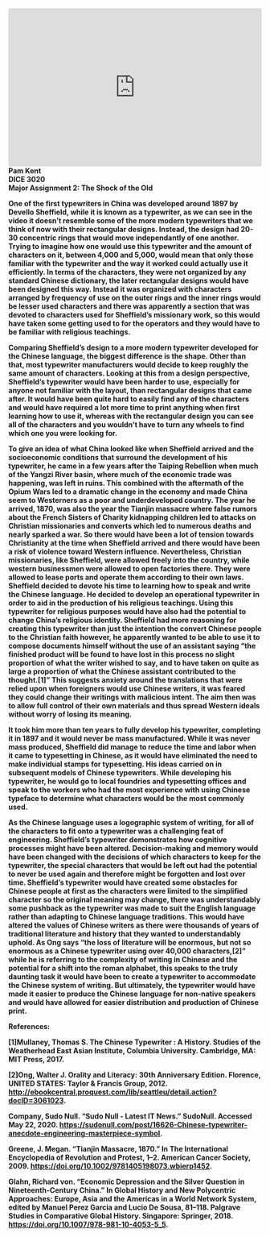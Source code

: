 
<div style="position:relative; padding-bottom:56.25%; padding-top:30px; height:0; overflow:hidden;">
	<iframe  width="425" height="344" src="https://www.youtube.com/embed/jhIOAvkNvdo" frameborder="0" allowfullscreen 
			style="position:absolute; top:0; left:0; width:100%; height:100%;">
	</iframe>
</div>
 <strong>Pam Kent <br>
 <strong>DICE 3020 <br>
 <strong>Major Assignment 2: The Shock of the Old<br>
 
 One of the first typewriters in China was developed around 1897 by Devello Sheffield, while it is known as a typewriter, as we can see in the video it doesn’t resemble some of the more modern typewriters that we think of now with their rectangular designs.  Instead, the design had 20-30 concentric rings that would move independantly of one another.  Trying to imagine how one would use this typewriter and the amount of characters on it, between 4,000 and 5,000, would mean that only those familiar with the typewriter and the way it worked could actually use it efficiently.  In terms of the characters, they were not organized by any standard Chinese dictionary, the later rectangular designs would have been designed this way.  Instead it was organized with characters arranged by frequency of use on the outer rings and the inner rings would be lesser used characters and there was apparently a section that was devoted to characters used for Sheffield’s missionary work, so this would have taken some getting used to for the operators and they would have to be familiar with religious teachings.
 
Comparing Sheffield’s design to a more modern typewriter developed for the Chinese language, the biggest difference is the shape.  Other than that, most typewriter manufacturers would decide to keep roughly the same amount of characters.  Looking at this from a design perspective, Sheffield’s typewriter would have been harder to use, especially for anyone not familiar with the layout, than rectangular designs that came after.  It would have been quite hard to easily find any of the characters and would have required a lot more time to print anything when first learning how to use it, whereas with the rectangular design you can see all of the characters and you wouldn’t have to turn any wheels to find which one you were looking for. 
     
To give an idea of what China looked like when Sheffield arrived and the socioeconomic conditions that surround the development of his typewriter, he came in a few years after the Taiping Rebellion when much of the Yangzi River basin, where much of the economic trade was happening, was left in ruins.  This combined with the aftermath of the Opium Wars led to a dramatic change in the economy and made China seem to Westerners as a poor and underdeveloped country.  The year he arrived, 1870, was also the year the Tianjin massacre where false rumors about the French Sisters of Charity kidnapping children led to attacks on Christian missionaries and converts which led to numerous deaths and nearly sparked a war.  So there would have been a lot of tension towards Christianity at the time when Sheffield arrived and there would have been a risk of violence toward Western influence.  Nevertheless, Christian missionaries, like Sheffield, were allowed freely into the country, while western businessmen were allowed to open factories there. They were allowed to lease ports and operate them according to their own laws.  Sheffield decided to devote his time to learning how to speak and write the Chinese language.  He decided to develop an operational typewriter in order to aid in the production of his religious teachings.  Using this typewriter for religious purposes would have also had the potential to change China’s religious identity.  Sheffield had more reasoning for creating this typewriter than just the intention the convert Chinese people to the Christian faith however, he apparently wanted to be able to use it to compose documents himself without the use of an assistant saying “the finished product will be found to have lost in this process no slight proportion of what the writer wished to say, and to have taken on quite as large a proportion of what the Chinese assistant contributed to the thought.[1]”  This suggests anxiety around the translations that were relied upon when foreigners would use Chinese writers, it was feared they could change their writings with malicious intent.  The aim then was to allow full control of their own materials and thus spread Western ideals without worry of losing its meaning.      
 
It took him more than ten years to fully develop his typewriter, completing it in 1897 and it would never be mass manufactured.  While it was never mass produced, Sheffield did manage to reduce the time and labor when it came to typesetting in Chinese, as it would have eliminated the need to make individual stamps for typesetting.  His ideas carried on in subsequent models of Chinese typewriters.  While developing his typewriter, he would go to local foundries and typesetting offices and speak to the workers who had the most experience with using Chinese typeface to determine what characters would be the most commonly used.  
 
As the Chinese language uses a logographic system of writing, for all of the characters to fit onto a typewriter was a challenging feat of engineering.  Sheffield’s typewriter demonstrates how cognitive processes might have been altered.  Decision-making and memory would have been changed with the decisions of which characters to keep for the typewriter, the special characters that would be left out had the potential to never be used again and therefore might be forgotten and lost over time.  Sheffield’s typewriter would have created some obstacles for Chinese people at first as the characters were limited to the simplified character so the original meaning may change, there was understandably some pushback as the typewriter was made to suit the English language rather than adapting to Chinese language traditions.  This would have altered the values of Chinese writers as there were thousands of years of traditional literature and history that they wanted to understandably uphold.  As Ong says “the loss of literature will be enormous, but not so enormous as a Chinese typewriter using over 40,000 characters,[2]” while he is referring to the complexity of writing in Chinese and the potential for a shift into the roman alphabet, this speaks to the truly daunting task it would have been to create a typewriter to accommodate the Chinese  system of writing.  But ultimately, the typewriter would have made it easier to produce the Chinese language for non-native speakers and would have allowed for easier distribution and production of Chinese print.  
 
  
 
 
 
 References:<br>
 
 [1]Mullaney, Thomas S. The Chinese Typewriter : A History. Studies of the
       Weatherhead East Asian Institute, Columbia University. Cambridge, MA: MIT Press,
       2017.
 
 [2]Ong, Walter J. Orality and Literacy: 30th Anniversary Edition. Florence, UNITED STATES: Taylor & Francis Group, 2012. http://ebookcentral.proquest.com/lib/seattleu/detail.action?docID=3061023.
 
 Company, Sudo Null. “Sudo Null - Latest IT News.” SudoNull. Accessed May 22, 2020. https://sudonull.com/post/16626-Chinese-typewriter-anecdote-engineering-masterpiece-symbol.
 
 Greene, J. Megan. “Tianjin Massacre, 1870.” In The International Encyclopedia of Revolution and Protest, 1–2. American Cancer Society, 2009. https://doi.org/10.1002/9781405198073.wbierp1452.
 
 Glahn, Richard von. “Economic Depression and the Silver Question in Nineteenth-Century China.” In Global History and New Polycentric Approaches: Europe, Asia and the Americas in a World Network System, edited by Manuel Perez Garcia and Lucio De Sousa, 81–118. Palgrave Studies in Comparative Global History. Singapore: Springer, 2018. https://doi.org/10.1007/978-981-10-4053-5_5.
 
 


